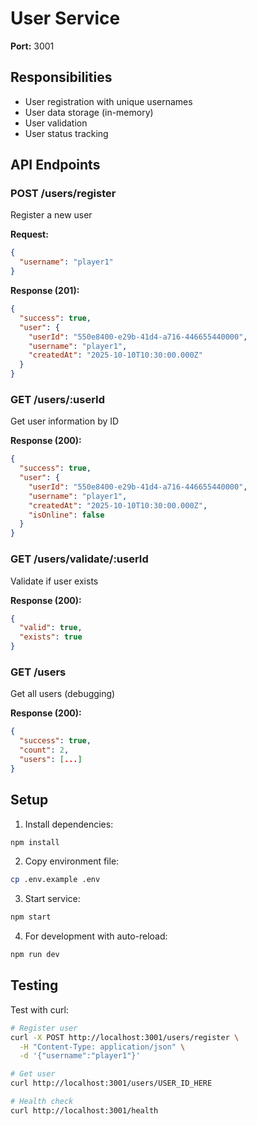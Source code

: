 # User Service

**Port:** 3001

## Responsibilities
- User registration with unique usernames
- User data storage (in-memory)
- User validation
- User status tracking

## API Endpoints

### POST /users/register
Register a new user

**Request:**
```json
{
  "username": "player1"
}
```

**Response (201):**
```json
{
  "success": true,
  "user": {
    "userId": "550e8400-e29b-41d4-a716-446655440000",
    "username": "player1",
    "createdAt": "2025-10-10T10:30:00.000Z"
  }
}
```

### GET /users/:userId
Get user information by ID

**Response (200):**
```json
{
  "success": true,
  "user": {
    "userId": "550e8400-e29b-41d4-a716-446655440000",
    "username": "player1",
    "createdAt": "2025-10-10T10:30:00.000Z",
    "isOnline": false
  }
}
```

### GET /users/validate/:userId
Validate if user exists

**Response (200):**
```json
{
  "valid": true,
  "exists": true
}
```

### GET /users
Get all users (debugging)

**Response (200):**
```json
{
  "success": true,
  "count": 2,
  "users": [...]
}
```

## Setup

1. Install dependencies:
```bash
npm install
```

2. Copy environment file:
```bash
cp .env.example .env
```

3. Start service:
```bash
npm start
```

4. For development with auto-reload:
```bash
npm run dev
```

## Testing

Test with curl:
```bash
# Register user
curl -X POST http://localhost:3001/users/register \
  -H "Content-Type: application/json" \
  -d '{"username":"player1"}'

# Get user
curl http://localhost:3001/users/USER_ID_HERE

# Health check
curl http://localhost:3001/health
```
